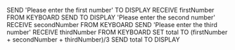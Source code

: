 SEND 'Please enter the first number' TO DISPLAY
RECEIVE firstNumber FROM KEYBOARD
SEND TO DISPLAY 'Please enter the second number'
RECEIVE secondNumber FROM KEYBOARD
SEND 'Please enter the third number'
RECEIVE thirdNumber FROM KEYBOARD
SET total TO (firstNumber + secondNumber + thirdNumber)/3
SEND total TO DISPLAY
